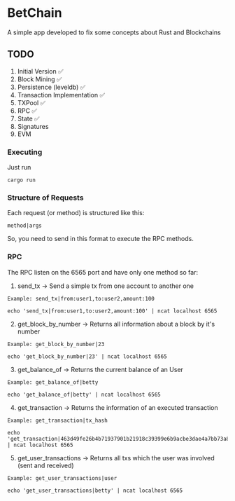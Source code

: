 # BetChain

A simple app developed to fix some concepts about Rust and Blockchains

## TODO

1. Initial Version ✅
2. Block Mining ✅
3. Persistence (leveldb) ✅
3. Transaction Implementation ✅
4. TXPool ✅
5. RPC ✅
6. State ✅
7. Signatures
8. EVM

### Executing

Just run
```
cargo run
```

### Structure of Requests

Each request (or method) is structured like this:
```
method|args
```

So, you need to send in this format to execute the RPC methods.

### RPC

The RPC listen on the 6565 port and have only one method so far:
1. send_tx -> Send a simple tx from one account to another one
```
Example: send_tx|from:user1,to:user2,amount:100

echo 'send_tx|from:user1,to:user2,amount:100' | ncat localhost 6565
```

2. get_block_by_number -> Returns all information about a block by it's number
```
Example: get_block_by_number|23

echo 'get_block_by_number|23' | ncat localhost 6565
```

3. get_balance_of -> Returns the current balance of an User
```
Example: get_balance_of|betty

echo 'get_balance_of|betty' | ncat localhost 6565
```

4. get_transaction -> Returns the information of an executed transaction
```
Example: get_transaction|tx_hash

echo 'get_transaction|463d49fe26b4b71937901b21918c39399e6b9acbe3dae4a7bb73a833880fcb39' | ncat localhost 6565
```

5. get_user_transactions -> Returns all txs which the user was involved (sent and received)
```
Example: get_user_transactions|user

echo 'get_user_transactions|betty' | ncat localhost 6565
```
